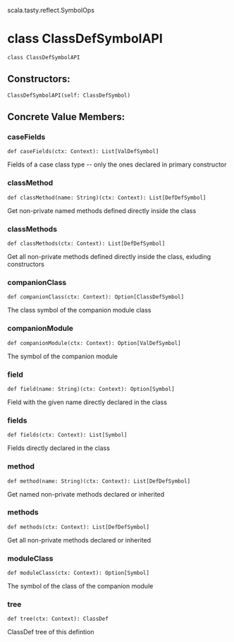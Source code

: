 scala.tasty.reflect.SymbolOps
# class ClassDefSymbolAPI

<pre><code class="language-scala" >class ClassDefSymbolAPI</pre></code>
## Constructors:
<pre><code class="language-scala" >ClassDefSymbolAPI(self: ClassDefSymbol)</pre></code>

## Concrete Value Members:
### caseFields
<pre><code class="language-scala" >def caseFields(ctx: Context): List[ValDefSymbol]</pre></code>
Fields of a case class type -- only the ones declared in primary constructor

### classMethod
<pre><code class="language-scala" >def classMethod(name: String)(ctx: Context): List[DefDefSymbol]</pre></code>
Get non-private named methods defined directly inside the class

### classMethods
<pre><code class="language-scala" >def classMethods(ctx: Context): List[DefDefSymbol]</pre></code>
Get all non-private methods defined directly inside the class, exluding constructors

### companionClass
<pre><code class="language-scala" >def companionClass(ctx: Context): Option[ClassDefSymbol]</pre></code>
The class symbol of the companion module class

### companionModule
<pre><code class="language-scala" >def companionModule(ctx: Context): Option[ValDefSymbol]</pre></code>
The symbol of the companion module

### field
<pre><code class="language-scala" >def field(name: String)(ctx: Context): Option[Symbol]</pre></code>
Field with the given name directly declared in the class

### fields
<pre><code class="language-scala" >def fields(ctx: Context): List[Symbol]</pre></code>
Fields directly declared in the class

### method
<pre><code class="language-scala" >def method(name: String)(ctx: Context): List[DefDefSymbol]</pre></code>
Get named non-private methods declared or inherited

### methods
<pre><code class="language-scala" >def methods(ctx: Context): List[DefDefSymbol]</pre></code>
Get all non-private methods declared or inherited

### moduleClass
<pre><code class="language-scala" >def moduleClass(ctx: Context): Option[Symbol]</pre></code>
The symbol of the class of the companion module

### tree
<pre><code class="language-scala" >def tree(ctx: Context): ClassDef</pre></code>
ClassDef tree of this defintion

